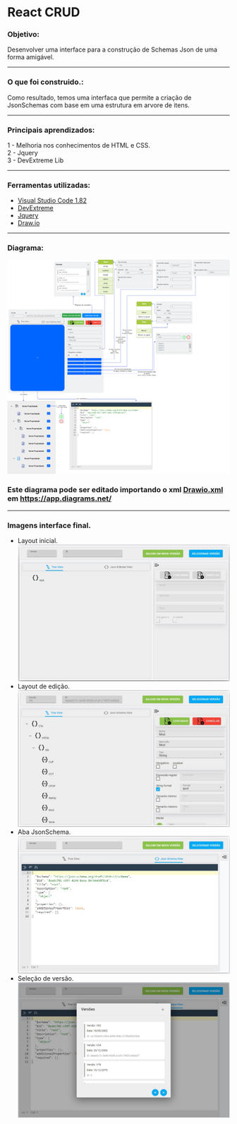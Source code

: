 <h1>React CRUD</h1>

<h3>Objetivo:</h3>
Desenvolver uma interface para a construção de Schemas Json de uma forma amigável.

------------
<h3>O que foi construido.:</h3>
Como resultado, temos uma interfaca que permite a criação de JsonSchemas com base em uma estrutura em arvore de itens.

------------
<h3>Principais aprendizados:</h3>

1 - Melhoria nos conhecimentos de HTML e CSS.<br>
2 - Jquery<br>
3 - DevExtreme Lib<br>

------------
<h3>Ferramentas utilizadas:</h3>

-  [Visual Studio Code 1.82](https://code.visualstudio.com/ "Visual Studio Code")
-  [DevExtreme](https://js.devexpress.com/jQuery/ "DevExtreme")
-  [Jquery](https://jquery.com/ "Jquery")
-  [Draw.io](https://app.diagrams.net/ "Draw.io")

------------
<h3>Diagrama:</h3>

<img src="https://github.com/talesxavier1/Arquivos/blob/main/JsonSchema/JsonSchema.png?raw=true"/>

### Este diagrama pode ser editado importando o xml [Drawio.xml](https://raw.githubusercontent.com/talesxavier1/Arquivos/main/JsonSchema/JsonSchema.drawio "Drawio.xml") em https://app.diagrams.net/
------------
<h3>Imagens interface final.</h3>

- Layout inicial. </br>
        <img src="https://github.com/talesxavier1/Arquivos/blob/dev/JsonSchema/prints/layout%20inicial.jpg?raw=true">
- Layout de edição. </br>
        <img src="https://github.com/talesxavier1/Arquivos/blob/dev/JsonSchema/prints/layout%20de%20edi%C3%A7%C3%A3o.jpg?raw=true">
- Aba JsonSchema. </br>
        <img src="https://github.com/talesxavier1/Arquivos/blob/dev/JsonSchema/prints/Aba%20JsonSchema.jpg?raw=true">
- Seleção de versão. </br>
        <img src="https://github.com/talesxavier1/Arquivos/blob/dev/JsonSchema/prints/Sele%C3%A7%C3%A3o%20de%20Vers%C3%B5es.jpg?raw=true">


        
